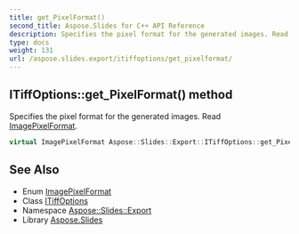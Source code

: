```yaml
---
title: get_PixelFormat()
second_title: Aspose.Slides for C++ API Reference
description: Specifies the pixel format for the generated images. Read ImagePixelFormat.
type: docs
weight: 131
url: /aspose.slides.export/itiffoptions/get_pixelformat/
---
```

## ITiffOptions::get_PixelFormat() method


Specifies the pixel format for the generated images. Read [ImagePixelFormat](../../imagepixelformat/).

```cpp
virtual ImagePixelFormat Aspose::Slides::Export::ITiffOptions::get_PixelFormat()=0
```

## See Also

* Enum [ImagePixelFormat](../../imagepixelformat/)
* Class [ITiffOptions](../)
* Namespace [Aspose::Slides::Export](../../)
* Library [Aspose.Slides](../../../)
